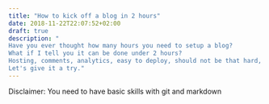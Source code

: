 ```yaml
---
title: "How to kick off a blog in 2 hours"
date: 2018-11-22T22:07:52+02:00
draft: true
description: "
Have you ever thought how many hours you need to setup a blog?
What if I tell you it can be done under 2 hours? 
Hosting, comments, analytics, easy to deploy, should not be that hard, right?
Let's give it a try."
---
```



Disclaimer: You need to have basic skills with git and markdown